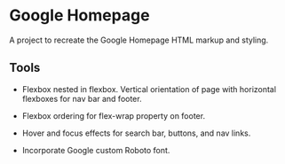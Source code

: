 # Google Homepage

A project to recreate the Google Homepage HTML markup
and styling.

## Tools

* Flexbox nested in flexbox.  Vertical orientation of page
with horizontal flexboxes for nav bar and footer.

* Flexbox ordering for flex-wrap property on footer.  

* Hover and focus effects for search bar, buttons, and 
nav links.

* Incorporate Google custom Roboto font.
